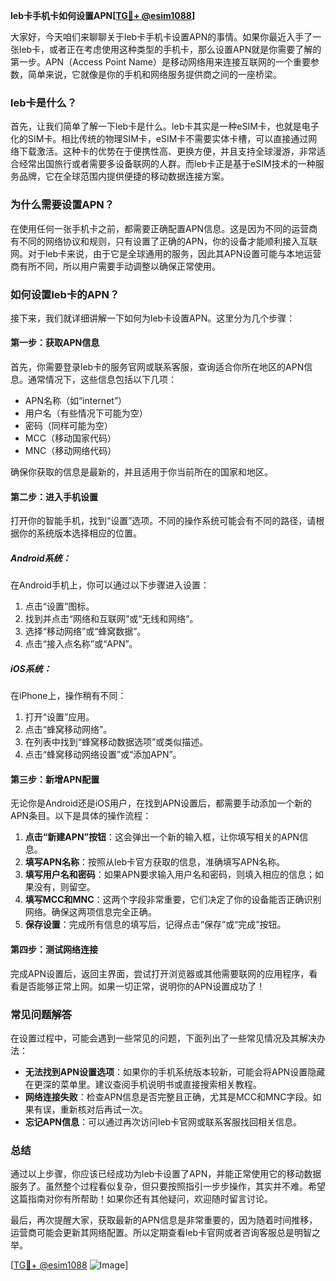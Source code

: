 **leb卡手机卡如何设置APN[[TG💪+ @esim1088](https://t.me/s/esim1088)]**

大家好，今天咱们来聊聊关于leb卡手机卡设置APN的事情。如果你最近入手了一张leb卡，或者正在考虑使用这种类型的手机卡，那么设置APN就是你需要了解的第一步。APN（Access Point Name）是移动网络用来连接互联网的一个重要参数，简单来说，它就像是你的手机和网络服务提供商之间的一座桥梁。

### leb卡是什么？

首先，让我们简单了解一下leb卡是什么。leb卡其实是一种eSIM卡，也就是电子化的SIM卡。相比传统的物理SIM卡，eSIM卡不需要实体卡槽，可以直接通过网络下载激活。这种卡的优势在于便携性高、更换方便，并且支持全球漫游，非常适合经常出国旅行或者需要多设备联网的人群。而leb卡正是基于eSIM技术的一种服务品牌，它在全球范围内提供便捷的移动数据连接方案。

### 为什么需要设置APN？

在使用任何一张手机卡之前，都需要正确配置APN信息。这是因为不同的运营商有不同的网络协议和规则，只有设置了正确的APN，你的设备才能顺利接入互联网。对于leb卡来说，由于它是全球通用的服务，因此其APN设置可能与本地运营商有所不同，所以用户需要手动调整以确保正常使用。

### 如何设置leb卡的APN？

接下来，我们就详细讲解一下如何为leb卡设置APN。这里分为几个步骤：

#### 第一步：获取APN信息

首先，你需要登录leb卡的服务官网或联系客服，查询适合你所在地区的APN信息。通常情况下，这些信息包括以下几项：
- APN名称（如“internet”）
- 用户名（有些情况下可能为空）
- 密码（同样可能为空）
- MCC（移动国家代码）
- MNC（移动网络代码）

确保你获取的信息是最新的，并且适用于你当前所在的国家和地区。

#### 第二步：进入手机设置

打开你的智能手机，找到“设置”选项。不同的操作系统可能会有不同的路径，请根据你的系统版本选择相应的位置。

##### Android系统：
在Android手机上，你可以通过以下步骤进入设置：
1. 点击“设置”图标。
2. 找到并点击“网络和互联网”或“无线和网络”。
3. 选择“移动网络”或“蜂窝数据”。
4. 点击“接入点名称”或“APN”。

##### iOS系统：
在iPhone上，操作稍有不同：
1. 打开“设置”应用。
2. 点击“蜂窝移动网络”。
3. 在列表中找到“蜂窝移动数据选项”或类似描述。
4. 点击“蜂窝移动网络设置”或“添加APN”。

#### 第三步：新增APN配置

无论你是Android还是iOS用户，在找到APN设置后，都需要手动添加一个新的APN条目。以下是具体的操作流程：

1. **点击“新建APN”按钮**：这会弹出一个新的输入框，让你填写相关的APN信息。
2. **填写APN名称**：按照从leb卡官方获取的信息，准确填写APN名称。
3. **填写用户名和密码**：如果APN要求输入用户名和密码，则填入相应的信息；如果没有，则留空。
4. **填写MCC和MNC**：这两个字段非常重要，它们决定了你的设备能否正确识别网络。确保这两项信息完全正确。
5. **保存设置**：完成所有信息的填写后，记得点击“保存”或“完成”按钮。

#### 第四步：测试网络连接

完成APN设置后，返回主界面，尝试打开浏览器或其他需要联网的应用程序，看看是否能够正常上网。如果一切正常，说明你的APN设置成功了！

### 常见问题解答

在设置过程中，可能会遇到一些常见的问题，下面列出了一些常见情况及其解决办法：

- **无法找到APN设置选项**：如果你的手机系统版本较新，可能会将APN设置隐藏在更深的菜单里。建议查阅手机说明书或直接搜索相关教程。
- **网络连接失败**：检查APN信息是否完整且正确，尤其是MCC和MNC字段。如果有误，重新核对后再试一次。
- **忘记APN信息**：可以通过再次访问leb卡官网或联系客服找回相关信息。

### 总结

通过以上步骤，你应该已经成功为leb卡设置了APN，并能正常使用它的移动数据服务了。虽然整个过程看似复杂，但只要按照指引一步步操作，其实并不难。希望这篇指南对你有所帮助！如果你还有其他疑问，欢迎随时留言讨论。

最后，再次提醒大家，获取最新的APN信息是非常重要的，因为随着时间推移，运营商可能会更新其网络配置。所以定期查看leb卡官网或者咨询客服总是明智之举。

[[TG💪+ @esim1088](https://t.me/s/esim1088) ![Image](https://i.postimg.cc/4NQfJmqS/Snipaste-2025-05-13-00-14-12.png)]